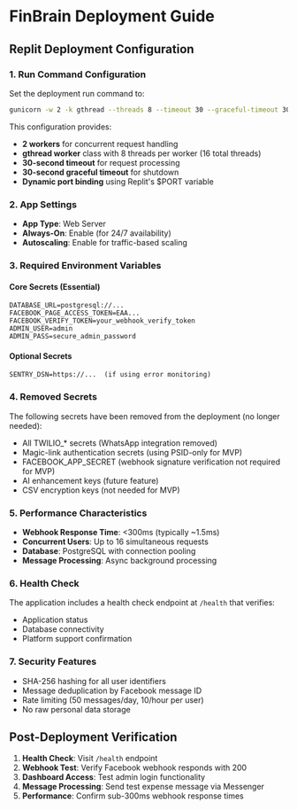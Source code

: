 # FinBrain Deployment Guide

## Replit Deployment Configuration

### 1. Run Command Configuration
Set the deployment run command to:
```bash
gunicorn -w 2 -k gthread --threads 8 --timeout 30 --graceful-timeout 30 --bind 0.0.0.0:$PORT main:app
```

This configuration provides:
- **2 workers** for concurrent request handling
- **gthread worker** class with 8 threads per worker (16 total threads)
- **30-second timeout** for request processing
- **30-second graceful timeout** for shutdown
- **Dynamic port binding** using Replit's $PORT variable

### 2. App Settings
- **App Type**: Web Server
- **Always-On**: Enable (for 24/7 availability)
- **Autoscaling**: Enable for traffic-based scaling

### 3. Required Environment Variables

#### Core Secrets (Essential)
```
DATABASE_URL=postgresql://...
FACEBOOK_PAGE_ACCESS_TOKEN=EAA...
FACEBOOK_VERIFY_TOKEN=your_webhook_verify_token
ADMIN_USER=admin
ADMIN_PASS=secure_admin_password
```

#### Optional Secrets
```
SENTRY_DSN=https://...  (if using error monitoring)
```

### 4. Removed Secrets
The following secrets have been removed from the deployment (no longer needed):
- All TWILIO_* secrets (WhatsApp integration removed)
- Magic-link authentication secrets (using PSID-only for MVP)
- FACEBOOK_APP_SECRET (webhook signature verification not required for MVP)
- AI enhancement keys (future feature)
- CSV encryption keys (not needed for MVP)

### 5. Performance Characteristics
- **Webhook Response Time**: <300ms (typically ~1.5ms)
- **Concurrent Users**: Up to 16 simultaneous requests
- **Database**: PostgreSQL with connection pooling
- **Message Processing**: Async background processing

### 6. Health Check
The application includes a health check endpoint at `/health` that verifies:
- Application status
- Database connectivity
- Platform support confirmation

### 7. Security Features
- SHA-256 hashing for all user identifiers
- Message deduplication by Facebook message ID
- Rate limiting (50 messages/day, 10/hour per user)
- No raw personal data storage

## Post-Deployment Verification

1. **Health Check**: Visit `/health` endpoint
2. **Webhook Test**: Verify Facebook webhook responds with 200
3. **Dashboard Access**: Test admin login functionality
4. **Message Processing**: Send test expense message via Messenger
5. **Performance**: Confirm sub-300ms webhook response times